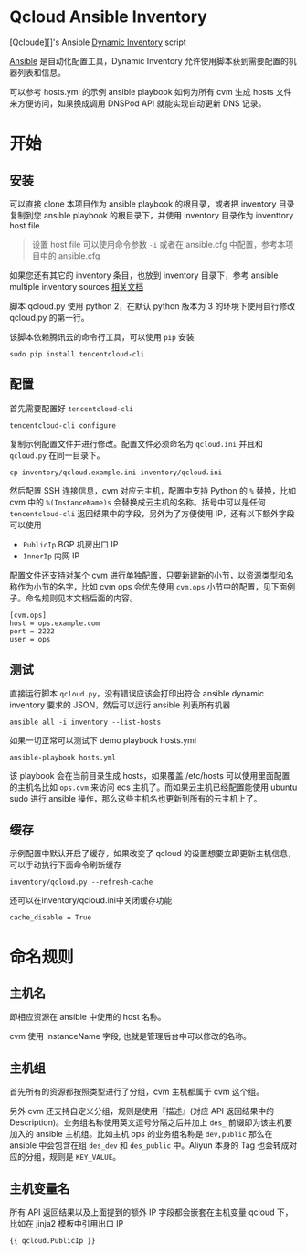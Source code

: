 # Qcloud Ansible Inventory

[Qcloude][]'s Ansible  [Dynamic Inventory][] script

[Ansible][] 是自动化配置工具，Dynamic Inventory 允许使用脚本获到需要配置的机器列表和信息。

可以参考 hosts.yml 的示例 ansible playbook 如何为所有 cvm 生成 hosts 文件来方便访问，如果换成调用 DNSPod API 就能实现自动更新 DNS 记录。


# 开始

## 安装

可以直接 clone 本项目作为 ansible playbook 的根目录，或者把 inventory 目录复制到您 ansible playbook 的根目录下，并使用 inventory 目录作为 inventtory host file

> 设置 host file 可以使用命令参数 `-i` 或者在 ansible.cfg 中配置，参考本项目中的 ansible.cfg

如果您还有其它的 inventory 条目，也放到 inventory 目录下，参考 ansible multiple inventory sources [相关文档](http://docs.ansible.com/intro_dynamic_inventory.html#using-multiple-inventory-sources)

脚本 qcloud.py 使用 python 2，在默认 python 版本为 3 的环境下使用自行修改 qcloud.py 的第一行。

该脚本依赖腾讯云的命令行工具，可以使用 `pip` 安装

	sudo pip install tencentcloud-cli

## 配置

首先需要配置好 `tencentcloud-cli`

	tencentcloud-cli configure

复制示例配置文件并进行修改。配置文件必须命名为 `qcloud.ini` 并且和 `qcloud.py` 在同一目录下。

	cp inventory/qcloud.example.ini inventory/qcloud.ini

然后配置 SSH 连接信息，cvm 对应云主机，配置中支持 Python 的 `%` 替换，比如 cvm 中的 `%(InstanceName)s` 会替换成云主机的名称。括号中可以是任何 `tencentcloud-cli` 返回结果中的字段，另外为了方便使用 IP，还有以下额外字段可以使用

-	`PublicIp` BGP 机房出口 IP
-	`InnerIp` 内网 IP

配置文件还支持对某个 cvm 进行单独配置，只要新建新的小节，以资源类型和名称作为小节的名字，比如 cvm ops 会优先使用 `cvm.ops` 小节中的配置，见下面例子。命名规则见本文档后面的内容。

	[cvm.ops]
	host = ops.example.com
	port = 2222
	user = ops

## 测试

直接运行脚本 `qcloud.py`，没有错误应该会打印出符合 ansible dynamic inventory 要求的 JSON，然后可以运行 ansible 列表所有机器

	ansible all -i inventory --list-hosts

如果一切正常可以测试下 demo playbook hosts.yml

	ansible-playbook hosts.yml

该 playbook 会在当前目录生成 hosts，如果覆盖 /etc/hosts 可以使用里面配置的主机名比如 `ops.cvm` 来访问 ecs 主机了。而如果云主机已经配置能使用 ubuntu sudo 进行 ansible 操作，那么这些主机名也更新到所有的云主机上了。

## 缓存

示例配置中默认开启了缓存，如果改变了 qcloud 的设置想要立即更新主机信息，可以手动执行下面命令刷新缓存

	inventory/qcloud.py --refresh-cache

还可以在inventory/qcloud.ini中关闭缓存功能

    cache_disable = True

# 命名规则

## 主机名

即相应资源在 ansible 中使用的 host 名称。

cvm 使用 InstanceName 字段, 也就是管理后台中可以修改的名称。

## 主机组

首先所有的资源都按照类型进行了分组，cvm 主机都属于 cvm 这个组。

另外 cvm 还支持自定义分组，规则是使用『描述』(对应 API 返回结果中的 Description)。业务组名称使用英文逗号分隔之后并加上 `des_` 前缀即为该主机要加入的 ansible 主机组。比如主机 ops 的业务组名称是 `dev,public` 那么在 ansible 中会包含在组 `des_dev` 和 `des_public` 中。Aliyun 本身的 Tag 也会转成对应的分组，规则是 `KEY_VALUE`。

## 主机变量名

所有 API 返回结果以及上面提到的额外 IP 字段都会嵌套在主机变量 qcloud 下，比如在 jinja2 模板中引用出口 IP

    {{ qcloud.PublicIp }}

[ansible]: http://www.ansible.com
[dynamic inventory]: http://docs.ansible.com/intro_dynamic_inventory.html
[qcloud]: https://cloud.tencent.com/
